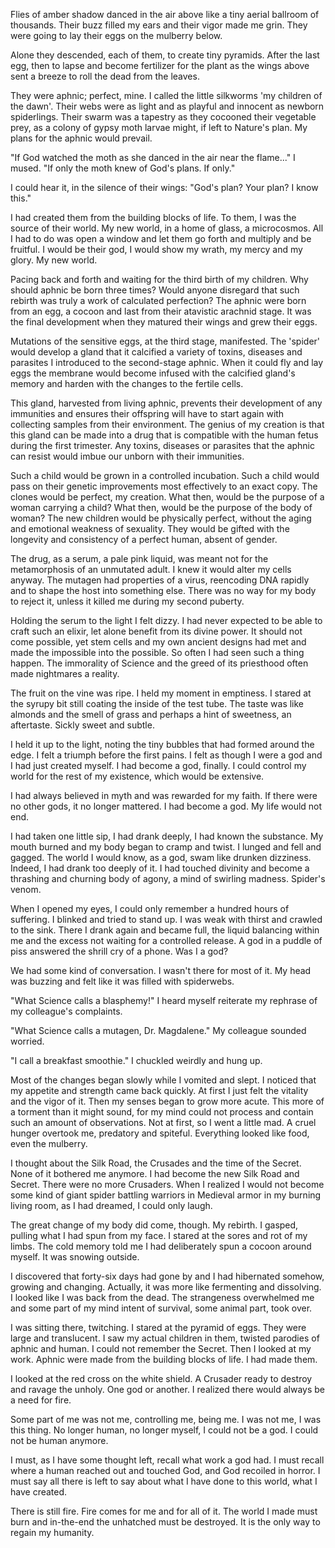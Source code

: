 Flies of amber shadow danced in the air above like a tiny aerial ballroom of thousands. Their buzz filled my ears and their vigor made me grin. They were going to lay their eggs on the mulberry below.

Alone they descended, each of them, to create tiny pyramids. After the last egg, then to lapse and become fertilizer for the plant as the wings above sent a breeze to roll the dead from the leaves.

They were aphnic; perfect, mine. I called the little silkworms 'my children of the dawn'. Their webs were as light and as playful and innocent as newborn spiderlings. Their swarm was a tapestry as they cocooned their vegetable prey, as a colony of gypsy moth larvae might, if left to Nature's plan. My plans for the aphnic would prevail.

"If God watched the moth as she danced in the air near the flame..." I mused. "If only the moth knew of God's plans. If only."

I could hear it, in the silence of their wings: "God's plan? Your plan? I know this."

I had created them from the building blocks of life. To them, I was the source of their world. My new world, in a home of glass, a microcosmos. All I had to do was open a window and let them go forth and multiply and be fruitful. I would be their god, I would show my wrath, my mercy and my glory. My new world.

Pacing back and forth and waiting for the third birth of my children. Why should aphnic be born three times? Would anyone disregard that such rebirth was truly a work of calculated perfection? The aphnic were born from an egg, a cocoon and last from their atavistic arachnid stage. It was the final development when they matured their wings and grew their eggs.

Mutations of the sensitive eggs, at the third stage, manifested. The 'spider' would develop a gland that it calcified a variety of toxins, diseases and parasites I introduced to the second-stage aphnic. When it could fly and lay eggs the membrane would become infused with the calcified gland's memory and harden with the changes to the fertile cells.

This gland, harvested from living aphnic, prevents their development of any immunities and ensures their offspring will have to start again with collecting samples from their environment. The genius of my creation is that this gland can be made into a drug that is compatible with the human fetus during the first trimester. Any toxins, diseases or parasites that the aphnic can resist would imbue our unborn with their immunities.

Such a child would be grown in a controlled incubation. Such a child would pass on their genetic improvements most effectively to an exact copy. The clones would be perfect, my creation. What then, would be the purpose of a woman carrying a child? What then, would be the purpose of the body of woman? The new children would be physically perfect, without the aging and emotional weakness of sexuality. They would be gifted with the longevity and consistency of a perfect human, absent of gender.

The drug, as a serum, a pale pink liquid, was meant not for the metamorphosis of an unmutated adult. I knew it would alter my cells anyway. The mutagen had properties of a virus, reencoding DNA rapidly and to shape the host into something else. There was no way for my body to reject it, unless it killed me during my second puberty.

Holding the serum to the light I felt dizzy. I had never expected to be able to craft such an elixir, let alone benefit from its divine power. It should not come possible, yet stem cells and my own ancient designs had met and made the impossible into the possible. So often I had seen such a thing happen. The immorality of Science and the greed of its priesthood often made nightmares a reality.

The fruit on the vine was ripe. I held my moment in emptiness. I stared at the syrupy bit still coating the inside of the test tube. The taste was like almonds and the smell of grass and perhaps a hint of sweetness, an aftertaste. Sickly sweet and subtle.

I held it up to the light, noting the tiny bubbles that had formed around the edge. I felt a triumph before the first pains. I felt as though I were a god and I had just created myself. I had become a god, finally. I could control my world for the rest of my existence, which would be extensive.

I had always believed in myth and was rewarded for my faith. If there were no other gods, it no longer mattered. I had become a god. My life would not end.

I had taken one little sip, I had drank deeply, I had known the substance. My mouth burned and my body began to cramp and twist. I lunged and fell and gagged. The world I would know, as a god, swam like drunken dizziness. Indeed, I had drank too deeply of it. I had touched divinity and become a thrashing and churning body of agony, a mind of swirling madness. Spider's venom.

When I opened my eyes, I could only remember a hundred hours of suffering. I blinked and tried to stand up. I was weak with thirst and crawled to the sink. There I drank again and became full, the liquid balancing within me and the excess not waiting for a controlled release. A god in a puddle of piss answered the shrill cry of a phone. Was I a god?

We had some kind of conversation. I wasn't there for most of it. My head was buzzing and felt like it was filled with spiderwebs.

"What Science calls a blasphemy!" I heard myself reiterate my rephrase of my colleague's complaints.

"What Science calls a mutagen, Dr. Magdalene." My colleague sounded worried.

"I call a breakfast smoothie." I chuckled weirdly and hung up.

Most of the changes began slowly while I vomited and slept. I noticed that my appetite and strength came back quickly. At first I just felt the vitality and the vigor of it. Then my senses began to grow more acute. This more of a torment than it might sound, for my mind could not process and contain such an amount of observations. Not at first, so I went a little mad. A cruel hunger overtook me, predatory and spiteful. Everything looked like food, even the mulberry.

I thought about the Silk Road, the Crusades and the time of the Secret. None of it bothered me anymore. I had become the new Silk Road and Secret. There were no more Crusaders. When I realized I would not become some kind of giant spider battling warriors in Medieval armor in my burning living room, as I had dreamed, I could only laugh.

The great change of my body did come, though. My rebirth. I gasped, pulling what I had spun from my face. I stared at the sores and rot of my limbs. The cold memory told me I had deliberately spun a cocoon around myself. It was snowing outside.

I discovered that forty-six days had gone by and I had hibernated somehow, growing and changing. Actually, it was more like fermenting and dissolving. I looked like I was back from the dead. The strangeness overwhelmed me and some part of my mind intent of survival, some animal part, took over.

I was sitting there, twitching. I stared at the pyramid of eggs. They were large and translucent. I saw my actual children in them, twisted parodies of aphnic and human. I could not remember the Secret. Then I looked at my work. Aphnic were made from the building blocks of life. I had made them.

I looked at the red cross on the white shield. A Crusader ready to destroy and ravage the unholy. One god or another. I realized there would always be a need for fire.

Some part of me was not me, controlling me, being me. I was not me, I was this thing. No longer human, no longer myself, I could not be a god. I could not be human anymore.

I must, as I have some thought left, recall what work a god had. I must recall where a human reached out and touched God, and God recoiled in horror. I must say all there is left to say about what I have done to this world, what I have created.

There is still fire. Fire comes for me and for all of it. The world I made must burn and in-the-end the unhatched must be destroyed. It is the only way to regain my humanity.
